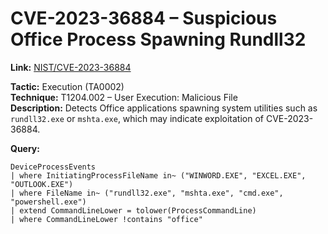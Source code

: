 # CVE-2023-36884 – Suspicious Office Process Spawning Rundll32

**Link:** [NIST/CVE-2023-36884](https://nvd.nist.gov/vuln/detail/CVE-2023-36884)

**Tactic:** Execution (TA0002)  
**Technique:** T1204.002 – User Execution: Malicious File  
**Description:** Detects Office applications spawning system utilities such as `rundll32.exe` or `mshta.exe`, which may indicate exploitation of CVE-2023-36884.

**Query:**

```kql
DeviceProcessEvents
| where InitiatingProcessFileName in~ ("WINWORD.EXE", "EXCEL.EXE", "OUTLOOK.EXE")
| where FileName in~ ("rundll32.exe", "mshta.exe", "cmd.exe", "powershell.exe")
| extend CommandLineLower = tolower(ProcessCommandLine)
| where CommandLineLower !contains "office"
```
